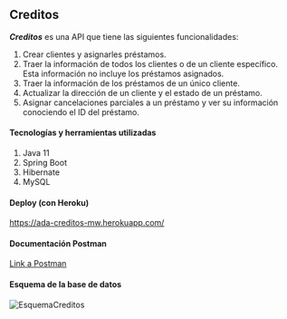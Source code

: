 ## Creditos

***Creditos*** es una API que tiene las siguientes funcionalidades:

1. Crear clientes y asignarles préstamos.
2. Traer la información de todos los clientes o de un cliente específico. Esta información no incluye los préstamos asignados.
3. Traer la información de los préstamos de un único cliente.
4. Actualizar la dirección de un cliente y el estado de un préstamo.
5. Asignar cancelaciones parciales a un préstamo y ver su información conociendo el ID del préstamo.

#### Tecnologías y herramientas utilizadas

1. Java 11
2. Spring Boot
3. Hibernate
4. MySQL

#### Deploy (con Heroku)

https://ada-creditos-mw.herokuapp.com/

#### Documentación Postman

[Link a Postman](https://web.postman.co/workspace/f489c586-9526-482c-817a-e53fe9983fc9/documentation/16169865-f0ad96a6-5981-43bf-8baf-808f44838ce2)

#### Esquema de la base de datos

![EsquemaCreditos](https://user-images.githubusercontent.com/79877606/140551702-56e8d0d0-b745-4d7a-be41-19c69bef6692.png)
